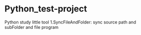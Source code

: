 # Python_test-project
Python study little tool
1.SyncFileAndFolder: sync source path and subFolder and file program
